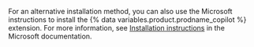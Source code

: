 For an alternative installation method, you can also use the Microsoft instructions to install the {% data variables.product.prodname_copilot %} extension. For more information, see [Installation instructions](https://learn.microsoft.com/en-gb/visualstudio/ide/visual-studio-github-copilot-install-and-states?view=vs-2022) in the Microsoft documentation.
